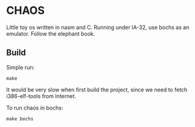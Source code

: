 # CHAOS

Little toy os written in nasm and C. Running under IA-32, use bochs as an emulator. Follow the elephant book.

## Build

Simple run:

`make`

It would be very slow when first build the project, since we need to fetch i386-elf-tools from Internet.

To run chaos in bochs:

`make bochs`
